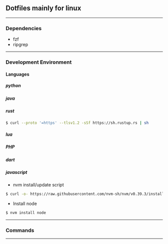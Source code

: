 ## Dotfiles mainly for linux 

- - -

### Dependencies
- fzf  
- ripgrep  

- - -

### Development Environment
#### Languages
##### python
##### java
##### rust
```bash
$ curl --proto '=https' --tlsv1.2 -sSf https://sh.rustup.rs | sh  
```
##### lua
##### PHP
##### dart
##### javascript  
- nvm install/update script  
```bash
$ curl -o- https://raw.githubusercontent.com/nvm-sh/nvm/v0.39.3/install.sh | bash  
```
- Install node  
```bash
$ nvm install node
```

- - -

### Commands


- - -
